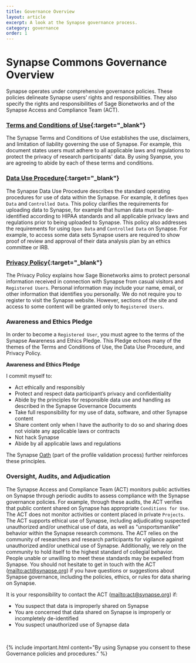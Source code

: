 ```yaml
---
title: Governance Overview
layout: article
excerpt: A look at the Synapse governance process.
category: governance
order: 1
---
```


# Synapse Commons Governance Overview

Synapse operates under comprehensive governance policies. These policies delineate Synapse users’ rights and responsibilities. They also specify the rights and responsibilities of Sage Bionetworks and of the Synapse Access and Compliance Team (ACT). 

### [Terms and Conditions of Use](https://s3.amazonaws.com/static.synapse.org/governance/SageBionetworksSynapseTermsandConditionsofUse.pdf?v=4){:target="_blank"}

The Synapse Terms and Conditions of Use establishes the use, disclaimers, and limitation of liability governing the use of Synapse. For example, this document states users must adhere to all applicable laws and regulations to protect the privacy of research participants' data. By using Syanpse, you are agreeing to abide by each of these terms and conditions.

### [Data Use Procedure](https://s3.amazonaws.com/static.synapse.org/governance/SynapseCommonsDataUseProcedure.pdf?v=4){:target="_blank"}

The Synapse Data Use Procedure describes the standard operating procedures for use of data within the Synapse. For example, it defines `Open Data` and `Controlled Data`. This policy clarifies the requirements for uploading data to Synapse, for example that human data must be de-identified according to HIPAA standards and all applicable privacy laws and regulations prior to being uploaded to Synapse. This policy also addresses the requirements for using `Open Data` and `Controlled Data` on Synapse. For example, to access some data sets Synapse users are required to show proof of review and approval of their data analysis plan by an ethics committee or IRB.

### [Privacy Policy](https://s3.amazonaws.com/static.synapse.org/governance/SynapsePrivacyPolicy.pdf?v=4){:target="_blank"}

The Privacy Policy explains how Sage Bionetworks aims to protect personal information received in connection with Synapse 
from casual visitors and `Registered Users`. Personal information may include your name, email, or other information that 
identifies you personally. We do not require you to register to visit the Synapse website. However, sections of the site and 
access to some content will be granted only to `Registered Users`.

### Awareness and Ethics Pledge

In order to become a `Registered User`, you must agree to the terms of the Synapse Awareness and Ethics Pledge. This Pledge echoes many of the themes of the Terms and Conditions of Use, the Data Use Procedure, and Privacy Policy.

**Awareness and Ethics Pledge**

I commit myself to:

-	Act ethically and responsibly
-	Protect and respect data participant’s privacy and confidentiality
-	Abide by the principles for responsible data use and handling as described in the Synapse Governance Documents
-	Take full responsibility for my use of data, software, and other Synapse content
-	Share content only when I have the authority to do so and sharing does not violate any applicable laws or contracts
-	Not hack Synapse
-	Abide by all applicable laws and regulations


The Synapse [Oath](/assets/other/oath.html) (part of the profile validation process) further reinforces these principles.

<a name="oversight-audits-and-adjudication"></a>

### Oversight, Audits, and Adjudication

The Synapse Access and Compliance Team (ACT) monitors public activities on Synapse through periodic audits to assess compliance with the Synapse governance policies. For example, through these audits, the ACT verifies that public content shared on Synapse has appropriate `Conditions for Use`. The ACT does not monitor activities or content placed in private `Projects`.
The ACT supports ethical use of Synapse, including adjudicating suspected unauthorized and/or unethical use of data, as well as "unsportsmanlike" behavior within the Synapse research commons. The ACT relies on the community of researchers and research participants for vigilance against unauthorized and/or unethical use of Synapse. Additionally, we rely on the community to hold itself to the highest standard of collegial behavior. People unable or unwilling to meet these standards may be expelled from Synapse.
You should not hesitate to get in touch with the ACT (<mailto:act@synapse.org>) if you have questions or suggestions about Synapse governance, including the policies, ethics, or rules for data sharing on Synapse. 

It is your responsibility to contact the ACT (<mailto:act@synapse.org>) if: 

-	You suspect that data is improperly shared on Synapse
-	You are concerned that data shared on Synapse is improperly or incompletely de-identified
-	You suspect unauthorized use of Synapse data

<br>

{% include important.html content="By using Synapse you consent to these Governance policies and procedures." %}
<br>




